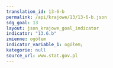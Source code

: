 ```yaml
---
translation_id: 13-6-b
permalink: /api/krajowe/13/13-6-b.json
sdg_goal: 13
layout: json_krajowe_goal_indicator
indicator: "13.6.b"
zmienne: ogółem
indicator_variable_1: ogółem;
kategorie: null
source_url: www.stat.gov.pl
---
```

